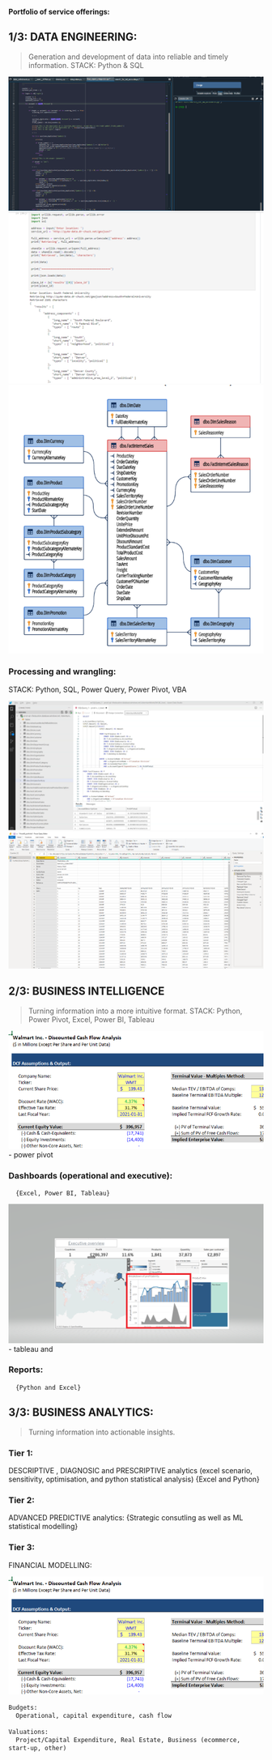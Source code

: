 
**Portfolio of service offerings:**

## 1/3: DATA ENGINEERING:
> Generation and development of data into reliable and timely information.
STACK: Python & SQL

![](/images/Spyder.png)
![](/images/Python_i.PNG) 
![](/images/ERD_i.PNG)
    
### Processing and wrangling:
STACK: Python, SQL, Power Query, Power Pivot, VBA
    
![](/images/SQL_i.PNG)
![](/images/PowerQuery_i.PNG) 
        
## 2/3: BUSINESS INTELLIGENCE
> Turning information into a more intuitive format.
STACK: Python, Power Pivot, Excel, Power BI, Tableau

![](/images/Capture.PNG) - power pivot 

### Dashboards (operational and executive):
      {Excel, Power BI, Tableau}
      
![](/images/screenshot.png) - tableau and 
  
### Reports:
      {Python and Excel}
      
## 3/3:  BUSINESS ANALYTICS: 
> Turning information into actionable insights.

### Tier 1:
  DESCRIPTIVE , DIAGNOSIC and PRESCRIPTIVE analytics (excel scenario, sensitivity, optimisation, and python statistical analysis)
   {Excel and Python}
### Tier 2:
  ADVANCED PREDICTIVE analytics: 
    {Strategic consutling as well as ML statistical modelling} 
### Tier 3: 
   FINANCIAL MODELLING:  
  
  ![](/images/Capture.PNG)
  
    Budgets:  
      Operational, capital expenditure, cash flow 
    
    Valuations: 
      Project/Capital Expenditure, Real Estate, Business (ecommerce, start-up, other) 
      

